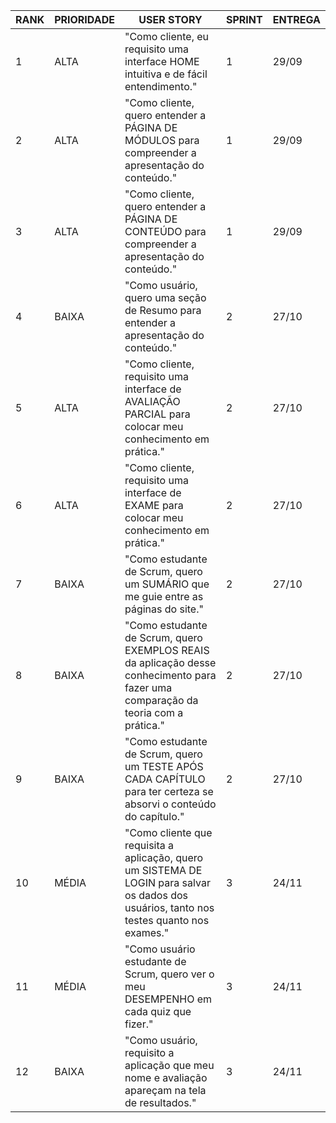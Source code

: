 | RANK     | PRIORIDADE | USER STORY                                                                                                                                      | SPRINT | ENTREGA  |
| -------- | ---------- | ----------------------------------------------------------------------------------------------------------------------------------------------- | ------ | -------- |
| 1        | ALTA       | "Como cliente, eu requisito uma interface HOME intuitiva e de fácil entendimento."                                                            | 1      | 29/09    |
| 2        | ALTA       | "Como cliente, quero entender a PÁGINA DE MÓDULOS para compreender a apresentação do conteúdo."                                               | 1      | 29/09    |
| 3        | ALTA       | "Como cliente, quero entender a PÁGINA DE CONTEÚDO para compreender a apresentação do conteúdo."                                              | 1      | 29/09    |
| 4        | BAIXA      | "Como usuário, quero uma seção de Resumo para entender a apresentação do conteúdo."                                                           | 2      | 27/10    |
| 5        | ALTA       | "Como cliente, requisito uma interface de AVALIAÇÃO PARCIAL para colocar meu conhecimento em prática."                                        | 2      | 27/10    |
| 6        | ALTA       | "Como cliente, requisito uma interface de EXAME para colocar meu conhecimento em prática."                                                     | 2      | 27/10    |
| 7        | BAIXA      | "Como estudante de Scrum, quero um SUMÁRIO que me guie entre as páginas do site."                                                             | 2      | 27/10    |
| 8        | BAIXA      | "Como estudante de Scrum, quero EXEMPLOS REAIS da aplicação desse conhecimento para fazer uma comparação da teoria com a prática."             | 2      | 27/10    |
| 9        | BAIXA      | "Como estudante de Scrum, quero um TESTE APÓS CADA CAPÍTULO para ter certeza se absorvi o conteúdo do capítulo."                              | 2      | 27/10    |
| 10       | MÉDIA      | "Como cliente que requisita a aplicação, quero um SISTEMA DE LOGIN para salvar os dados dos usuários, tanto nos testes quanto nos exames."    | 3      | 24/11    |
| 11       | MÉDIA      | "Como usuário estudante de Scrum, quero ver o meu DESEMPENHO em cada quiz que fizer."                                                          | 3      | 24/11    |
| 12       | BAIXA      | "Como usuário, requisito a aplicação que meu nome e avaliação apareçam na tela de resultados."                                                  | 3      | 24/11    |
